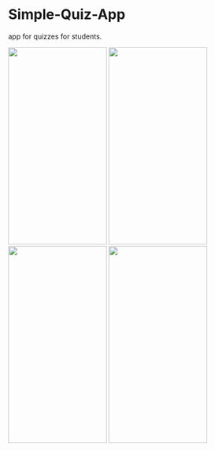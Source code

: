 # Simple-Quiz-App

app for quizzes for students.

<img src="https://user-images.githubusercontent.com/86576304/123621076-26ac5480-d80b-11eb-914e-341dce6bfe63.png" width="200" height="400">
<img src="https://user-images.githubusercontent.com/86576304/123621129-3166e980-d80b-11eb-9fb8-2a87b79e5bb8.png" width="200" height="400">
<img src="https://user-images.githubusercontent.com/86576304/123621196-417ec900-d80b-11eb-8d91-7d47df973167.png" width="200" height="400">
<img src="https://user-images.githubusercontent.com/86576304/123621224-48a5d700-d80b-11eb-9f95-86853d845fe1.png" width="200" height="400">

